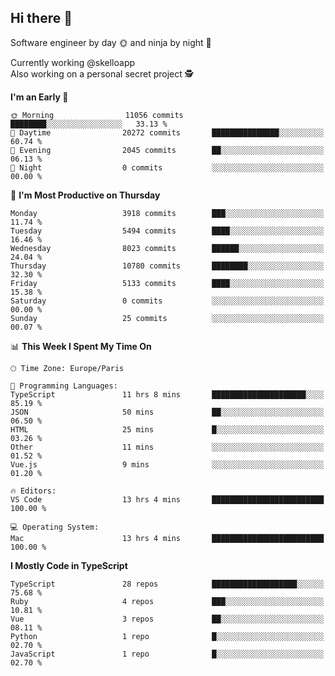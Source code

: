 ## Hi there 👋

Software engineer by day 🌞 and ninja by night 🌝

Currently working @skelloapp <br>
Also working on a personal secret project 🕵️

<!--START_SECTION:waka-->
**I'm an Early 🐤** 

```text
🌞 Morning                11056 commits       ████████░░░░░░░░░░░░░░░░░   33.13 % 
🌆 Daytime                20272 commits       ███████████████░░░░░░░░░░   60.74 % 
🌃 Evening                2045 commits        ██░░░░░░░░░░░░░░░░░░░░░░░   06.13 % 
🌙 Night                  0 commits           ░░░░░░░░░░░░░░░░░░░░░░░░░   00.00 % 
```
📅 **I'm Most Productive on Thursday** 

```text
Monday                   3918 commits        ███░░░░░░░░░░░░░░░░░░░░░░   11.74 % 
Tuesday                  5494 commits        ████░░░░░░░░░░░░░░░░░░░░░   16.46 % 
Wednesday                8023 commits        ██████░░░░░░░░░░░░░░░░░░░   24.04 % 
Thursday                 10780 commits       ████████░░░░░░░░░░░░░░░░░   32.30 % 
Friday                   5133 commits        ████░░░░░░░░░░░░░░░░░░░░░   15.38 % 
Saturday                 0 commits           ░░░░░░░░░░░░░░░░░░░░░░░░░   00.00 % 
Sunday                   25 commits          ░░░░░░░░░░░░░░░░░░░░░░░░░   00.07 % 
```


📊 **This Week I Spent My Time On** 

```text
🕑︎ Time Zone: Europe/Paris

💬 Programming Languages: 
TypeScript               11 hrs 8 mins       █████████████████████░░░░   85.19 % 
JSON                     50 mins             ██░░░░░░░░░░░░░░░░░░░░░░░   06.50 % 
HTML                     25 mins             █░░░░░░░░░░░░░░░░░░░░░░░░   03.26 % 
Other                    11 mins             ░░░░░░░░░░░░░░░░░░░░░░░░░   01.52 % 
Vue.js                   9 mins              ░░░░░░░░░░░░░░░░░░░░░░░░░   01.20 % 

🔥 Editors: 
VS Code                  13 hrs 4 mins       █████████████████████████   100.00 % 

💻 Operating System: 
Mac                      13 hrs 4 mins       █████████████████████████   100.00 % 
```

**I Mostly Code in TypeScript** 

```text
TypeScript               28 repos            ███████████████████░░░░░░   75.68 % 
Ruby                     4 repos             ███░░░░░░░░░░░░░░░░░░░░░░   10.81 % 
Vue                      3 repos             ██░░░░░░░░░░░░░░░░░░░░░░░   08.11 % 
Python                   1 repo              █░░░░░░░░░░░░░░░░░░░░░░░░   02.70 % 
JavaScript               1 repo              █░░░░░░░░░░░░░░░░░░░░░░░░   02.70 % 
```




<!--END_SECTION:waka-->

<!--
**antoinelncl/antoinelncl** is a ✨ _special_ ✨ repository because its `README.md` (this file) appears on your GitHub profile.

Here are some ideas to get you started:

- 🔭 I’m currently working on ...
- 🌱 I’m currently learning ...
- 👯 I’m looking to collaborate on ...
- 🤔 I’m looking for help with ...
- 💬 Ask me about ...
- 📫 How to reach me: ...
- 😄 Pronouns: ...
- ⚡ Fun fact: ...
-->
